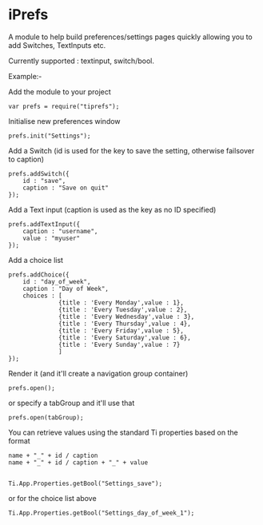 iPrefs
======

A module to help build preferences/settings pages quickly allowing you to add Switches, TextInputs etc.

Currently supported : textinput, switch/bool.

Example:-

Add the module to your project

	var prefs = require("tiprefs");
	
Initialise new preferences window
	
	prefs.init("Settings");
	
Add a Switch (id is used for the key to save the setting, otherwise failsover to caption)

	prefs.addSwitch({
		id : "save",
		caption : "Save on quit"
	});
	
Add a Text input (caption is used as the key as no ID specified)

	prefs.addTextInput({
		caption : "username",
		value : "myuser"
	});
	
Add a choice list

	prefs.addChoice({
		id : "day_of_week",
		caption : "Day of Week",
		choices : [
				  {title : 'Every Monday',value : 1}, 
				  {title : 'Every Tuesday',value : 2}, 
				  {title : 'Every Wednesday',value : 3}, 
				  {title : 'Every Thursday',value : 4}, 
				  {title : 'Every Friday',value : 5}, 
				  {title : 'Every Saturday',value : 6}, 
				  {title : 'Every Sunday',value : 7}
				  ]
	});
	
Render it (and it'll create a navigation group container)
	
	prefs.open();
	
or specify a tabGroup and it'll use that
	
	prefs.open(tabGroup);

You can retrieve values using the standard Ti properties based on the format

	name + "_" + id / caption
	name + "_" + id / caption + "_" + value


	Ti.App.Properties.getBool("Settings_save");
	
or for the choice list above

	Ti.App.Properties.getBool("Settings_day_of_week_1");

	